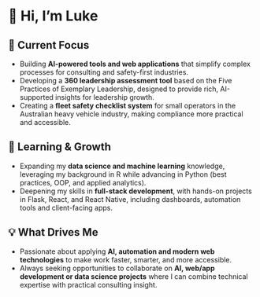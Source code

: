 # 👋 Hi, I’m Luke

## 🎯 Current Focus  
- Building **AI-powered tools and web applications** that simplify complex processes for consulting and safety-first industries.  
- Developing a **360 leadership assessment tool** based on the Five Practices of Exemplary Leadership, designed to provide rich, AI-supported insights for leadership growth.  
- Creating a **fleet safety checklist system** for small operators in the Australian heavy vehicle industry, making compliance more practical and accessible.  

## 🚀 Learning & Growth  
- Expanding my **data science and machine learning** knowledge, leveraging my background in R while advancing in Python (best practices, OOP, and applied analytics).  
- Deepening my skills in **full-stack development**, with hands-on projects in Flask, React, and React Native, including dashboards, automation tools and client-facing apps.  

## 💡 What Drives Me  
- Passionate about applying **AI, automation and modern web technologies** to make work faster, smarter, and more accessible.  
- Always seeking opportunities to collaborate on **AI, web/app development or data science projects** where I can combine technical expertise with practical consulting insight.  
